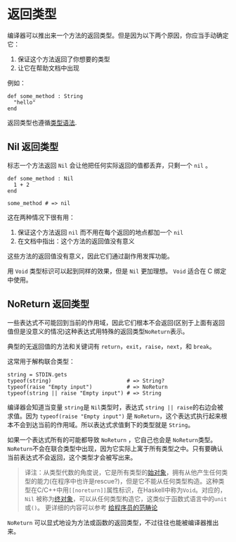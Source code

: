 # 返回类型

编译器可以推出来一个方法的返回类型。但是因为以下两个原因，你应当手动确定它：

1. 保证这个方法返回了你想要的类型
2. 让它在帮助文档中出现

例如：

```crystal
def some_method : String
  "hello"
end
```

返回类型也遵循[类型语法](type_grammar.html).

## Nil 返回类型

标志一个方法返回 `Nil` 会让他把任何实际返回的值都丢弃，只剩一个 `nil` 。

```crystal
def some_method : Nil
  1 + 2
end

some_method # => nil
```

这在两种情况下很有用：

1. 保证这个方法返回 `nil` 而不用在每个返回的地点都加一个 `nil`
2. 在文档中指出：这个方法的返回值没有意义

这些方法的返回值没有意义，因此它们通过副作用发挥功能。

用 `Void` 类型标识可以起到同样的效果，但是 `Nil` 更加理想。 `Void` 适合在 C 绑定中使用。

## NoReturn 返回类型

一些表达式不可能回到当前的作用域，因此它们根本不会返回(区别于上面有返回值但是没意义的情况)这种表达式用特殊的返回类型`NoReturn`表示。

典型的无返回值的方法和关键词有 `return`，`exit`，`raise`，`next`，和 `break`。

这常用于解构联合类型：

```
string = STDIN.gets
typeof(string)                        # => String?
typeof(raise "Empty input")           # => NoReturn
typeof(string || raise "Empty input") # => String
```

编译器会知道当变量 `string`是 `Nil`类型时，表达式 `string || raise`的右边会被求值。因为 `typeof(raise "Empty input")` 是 `NoReturn`，这个表达式执行起来根本不会到达当前的作用域。所以表达式求值剩下的类型就是 `String`。

如果一个表达式所有的可能都导致 `NoReturn` ，它自己也会是 `NoReturn`类型。 `NoReturn`不会在联合类型中出现，因为它实际上寓于所有类型之中。只有要确认当前表达式不会返回，这个类型才会被写出来。

> 译注：从类型代数的角度说，它是所有类型的[始对象]()，拥有从他产生任何类型的能力(在程序中也许是rescue?)，但是它不能从任何类型构造。这种类型在C/C++中用`[[noreturn]]`属性标识，在Haskell中称为`Void`。对应的，`Nil` 被称为[终对象](https://encyclopediaofmath.org/wiki/Final_object)，可以从任何类型构造它，这类似于函数式语言中的`unit`或`()`。 更详细的内容可以参考 [给程序员的范畴论](https://github.com/hmemcpy/milewski-ctfp-pdf)

`NoReturn` 可以显式地设为方法或函数的返回类型，不过往往也能被编译器推出来。
